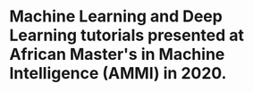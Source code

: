 # Machine Learning and Deep Learning tutorials presented at African Master's in Machine Intelligence (AMMI) in 2020.  
